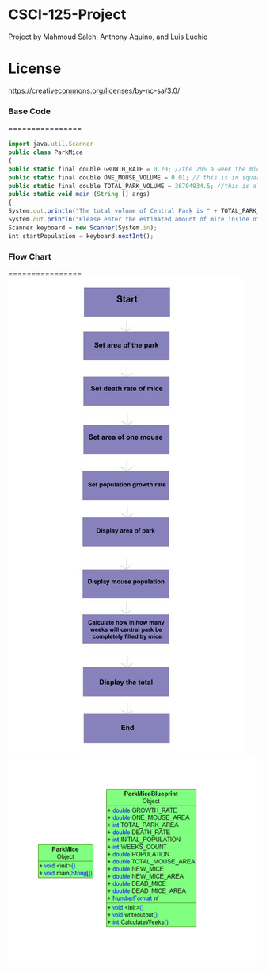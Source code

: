 CSCI-125-Project
================

Project by Mahmoud Saleh, Anthony Aquino, and Luis Luchio 


License
================

https://creativecommons.org/licenses/by-nc-sa/3.0/

### Base Code
================
```js
import java.util.Scanner
public class ParkMice
{
public static final double GROWTH_RATE = 0.20; //the 20% a week the mice population takes to grow
public static final double ONE_MOUSE_VOLUME = 0.01; // this is in square feet
public static final double TOTAL_PARK_VOLUME = 36704934.5; //this is also in square feet
public static void main (String [] args)
{
System.out.println("The total volume of Central Park is " + TOTAL_PARK_VOLUME + "square feet.");
System.out.println("Please enter the estimated amount of mice inside of Central Park");
Scanner keyboard = new Scanner(System.in);
int startPopulation = keyboard.nextInt();
```
### Flow Chart
================
![Alt text](217068_529904493715088_294824821_n.jpg "Flow Chart")![Alt text](UML.PNG "Flow Chart")

